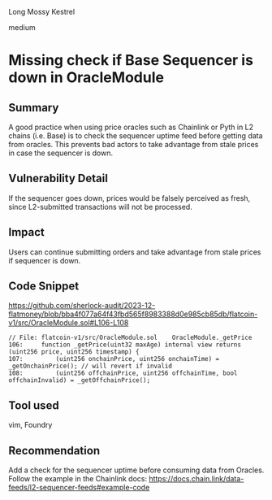 Long Mossy Kestrel

medium

# Missing check if Base Sequencer is down in OracleModule

## Summary
A good practice when using price oracles such as Chainlink or Pyth in L2 chains (i.e. Base) is to check the sequencer uptime feed before getting data from oracles. This prevents bad actors to take advantage from stale prices in case the sequencer is down.

## Vulnerability Detail
If the sequencer goes down, prices would be falsely perceived as fresh, since L2-submitted transactions will not be processed.

## Impact
Users can continue submitting orders and take advantage from stale prices if sequencer is down.

## Code Snippet
https://github.com/sherlock-audit/2023-12-flatmoney/blob/bba4f077a64f43fbd565f8983388d0e985cb85db/flatcoin-v1/src/OracleModule.sol#L106-L108

```solidity
// File: flatcoin-v1/src/OracleModule.sol    OracleModule._getPrice
106:     function _getPrice(uint32 maxAge) internal view returns (uint256 price, uint256 timestamp) {
107:         (uint256 onchainPrice, uint256 onchainTime) = _getOnchainPrice(); // will revert if invalid
108:         (uint256 offchainPrice, uint256 offchainTime, bool offchainInvalid) = _getOffchainPrice();
``` 

## Tool used
vim, Foundry

## Recommendation
Add a check for the sequencer uptime before consuming data from Oracles. Follow the example in the Chainlink docs: https://docs.chain.link/data-feeds/l2-sequencer-feeds#example-code